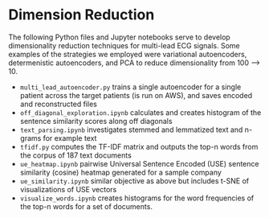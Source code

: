 # Dimension Reduction

The following Python files and Jupyter notebooks serve to develop dimensionality reduction techniques for multi-lead ECG signals. Some examples of the strategies we employed were variational autoencoders, determenistic autoencoders, and PCA to reduce dimensionality from 100 --> 10. 

 * `multi_lead_autoencoder.py` trains a single autoencoder for a single patient across the target patients (is run on AWS), and saves encoded and reconstructed files
 * `off_diagonal_exploration.ipynb` calculates and creates histogram of the sentence similarity scores along off diagonals
 * `text_parsing.ipynb` investigates stemmed and lemmatized text and n-grams for example text
 * `tfidf.py` computes the TF-IDF matrix and outputs the top-n words from the corpus of 187 text documents
 * `ue_heatmap.ipynb` pairwise Universal Sentence Encoded (USE) sentence similarity (cosine) heatmap generated for a sample company
 * `ue_similarity.ipynb` similar objective as above but includes t-SNE of visualizations of USE vectors
 * `visualize_words.ipynb` creates histograms for the word frequencies of the top-n words for a set of documents.
